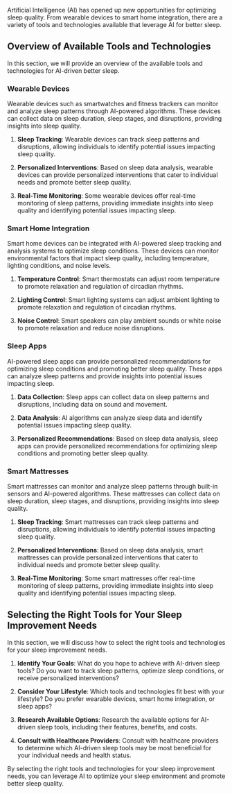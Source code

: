 
Artificial Intelligence (AI) has opened up new opportunities for optimizing sleep quality. From wearable devices to smart home integration, there are a variety of tools and technologies available that leverage AI for better sleep.

Overview of Available Tools and Technologies
--------------------------------------------

In this section, we will provide an overview of the available tools and technologies for AI-driven better sleep.

### Wearable Devices

Wearable devices such as smartwatches and fitness trackers can monitor and analyze sleep patterns through AI-powered algorithms. These devices can collect data on sleep duration, sleep stages, and disruptions, providing insights into sleep quality.

1. **Sleep Tracking**: Wearable devices can track sleep patterns and disruptions, allowing individuals to identify potential issues impacting sleep quality.

2. **Personalized Interventions**: Based on sleep data analysis, wearable devices can provide personalized interventions that cater to individual needs and promote better sleep quality.

3. **Real-Time Monitoring**: Some wearable devices offer real-time monitoring of sleep patterns, providing immediate insights into sleep quality and identifying potential issues impacting sleep.

### Smart Home Integration

Smart home devices can be integrated with AI-powered sleep tracking and analysis systems to optimize sleep conditions. These devices can monitor environmental factors that impact sleep quality, including temperature, lighting conditions, and noise levels.

1. **Temperature Control**: Smart thermostats can adjust room temperature to promote relaxation and regulation of circadian rhythms.

2. **Lighting Control**: Smart lighting systems can adjust ambient lighting to promote relaxation and regulation of circadian rhythms.

3. **Noise Control**: Smart speakers can play ambient sounds or white noise to promote relaxation and reduce noise disruptions.

### Sleep Apps

AI-powered sleep apps can provide personalized recommendations for optimizing sleep conditions and promoting better sleep quality. These apps can analyze sleep patterns and provide insights into potential issues impacting sleep.

1. **Data Collection**: Sleep apps can collect data on sleep patterns and disruptions, including data on sound and movement.

2. **Data Analysis**: AI algorithms can analyze sleep data and identify potential issues impacting sleep quality.

3. **Personalized Recommendations**: Based on sleep data analysis, sleep apps can provide personalized recommendations for optimizing sleep conditions and promoting better sleep quality.

### Smart Mattresses

Smart mattresses can monitor and analyze sleep patterns through built-in sensors and AI-powered algorithms. These mattresses can collect data on sleep duration, sleep stages, and disruptions, providing insights into sleep quality.

1. **Sleep Tracking**: Smart mattresses can track sleep patterns and disruptions, allowing individuals to identify potential issues impacting sleep quality.

2. **Personalized Interventions**: Based on sleep data analysis, smart mattresses can provide personalized interventions that cater to individual needs and promote better sleep quality.

3. **Real-Time Monitoring**: Some smart mattresses offer real-time monitoring of sleep patterns, providing immediate insights into sleep quality and identifying potential issues impacting sleep.

Selecting the Right Tools for Your Sleep Improvement Needs
----------------------------------------------------------

In this section, we will discuss how to select the right tools and technologies for your sleep improvement needs.

1. **Identify Your Goals**: What do you hope to achieve with AI-driven sleep tools? Do you want to track sleep patterns, optimize sleep conditions, or receive personalized interventions?

2. **Consider Your Lifestyle**: Which tools and technologies fit best with your lifestyle? Do you prefer wearable devices, smart home integration, or sleep apps?

3. **Research Available Options**: Research the available options for AI-driven sleep tools, including their features, benefits, and costs.

4. **Consult with Healthcare Providers**: Consult with healthcare providers to determine which AI-driven sleep tools may be most beneficial for your individual needs and health status.

By selecting the right tools and technologies for your sleep improvement needs, you can leverage AI to optimize your sleep environment and promote better sleep quality.
